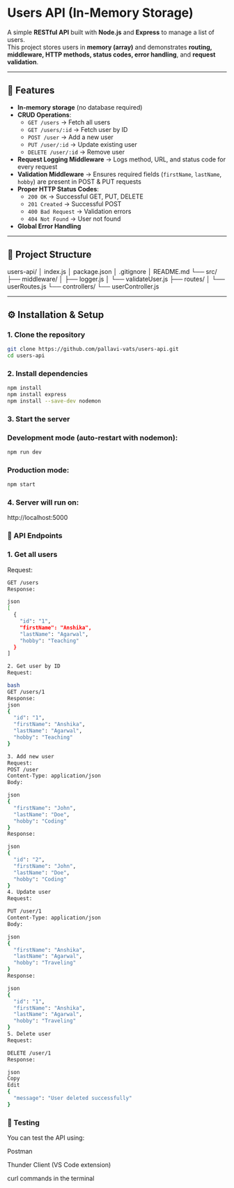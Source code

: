 # Users API (In-Memory Storage)

A simple **RESTful API** built with **Node.js** and **Express** to manage a list of users.  
This project stores users in **memory (array)** and demonstrates **routing, middleware, HTTP methods, status codes, error handling**, and **request validation**.

---

## 📌 Features
- **In-memory storage** (no database required)
- **CRUD Operations**:
  - `GET /users` → Fetch all users
  - `GET /users/:id` → Fetch user by ID
  - `POST /user` → Add a new user
  - `PUT /user/:id` → Update existing user
  - `DELETE /user/:id` → Remove user
- **Request Logging Middleware** → Logs method, URL, and status code for every request
- **Validation Middleware** → Ensures required fields (`firstName`, `lastName`, `hobby`) are present in POST & PUT requests
- **Proper HTTP Status Codes**:
  - `200 OK` → Successful GET, PUT, DELETE
  - `201 Created` → Successful POST
  - `400 Bad Request` → Validation errors
  - `404 Not Found` → User not found
- **Global Error Handling**

---

## 📂 Project Structure
users-api/
│ index.js
│ package.json
│ .gitignore
│ README.md
└── src/
├── middleware/
│ ├── logger.js
│ └── validateUser.js
├── routes/
│ └── userRoutes.js
└── controllers/
└── userController.js


---

## ⚙️ Installation & Setup
### 1. Clone the repository
```bash
git clone https://github.com/pallavi-vats/users-api.git
cd users-api
```

### 2. Install dependencies
```bash
npm install
npm install express
npm install --save-dev nodemon
```

### 3. Start the server
### Development mode (auto-restart with nodemon):
```bash
npm run dev
```

### Production mode:
```bash
npm start
```
### 4. Server will run on:
http://localhost:5000

### 📌 API Endpoints
### 1. Get all users
Request:
```bash
GET /users
Response:

json
[
  {
    "id": "1",
    "firstName": "Anshika",
    "lastName": "Agarwal",
    "hobby": "Teaching"
  }
]

2. Get user by ID
Request:

bash
GET /users/1
Response:
json
{
  "id": "1",
  "firstName": "Anshika",
  "lastName": "Agarwal",
  "hobby": "Teaching"
}

3. Add new user
Request:
POST /user
Content-Type: application/json
Body:

json
{
  "firstName": "John",
  "lastName": "Doe",
  "hobby": "Coding"
}
Response:

json
{
  "id": "2",
  "firstName": "John",
  "lastName": "Doe",
  "hobby": "Coding"
}
4. Update user
Request:

PUT /user/1
Content-Type: application/json
Body:

json
{
  "firstName": "Anshika",
  "lastName": "Agarwal",
  "hobby": "Traveling"
}
Response:

json
{
  "id": "1",
  "firstName": "Anshika",
  "lastName": "Agarwal",
  "hobby": "Traveling"
}
5. Delete user
Request:

DELETE /user/1
Response:

json
Copy
Edit
{
  "message": "User deleted successfully"
}
```

### 🧪 Testing
You can test the API using:

Postman

Thunder Client (VS Code extension)

curl commands in the terminal
